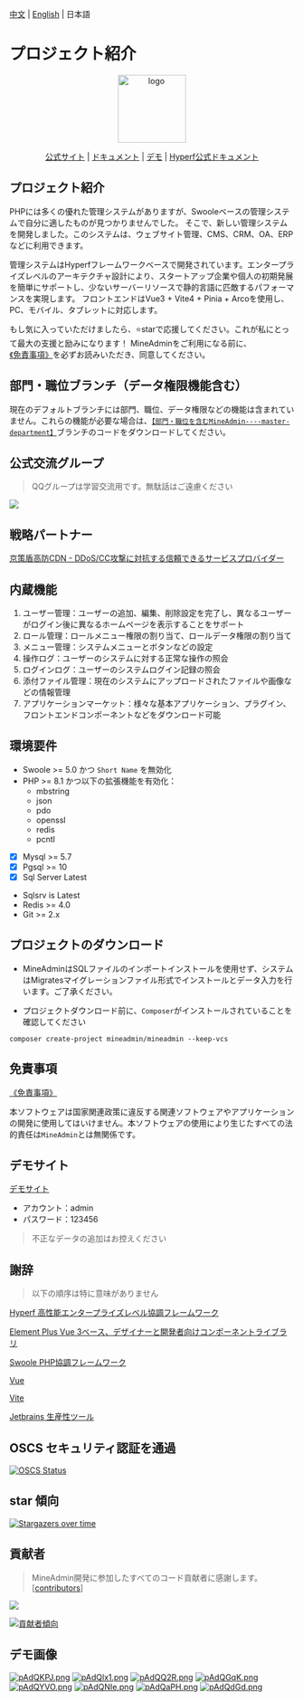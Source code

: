 [中文](./README.md) | [English](./README-en.md) | 日本語
# プロジェクト紹介

<p align="center">
    <img src="https://docv2.mineadmin.com/logo.svg" width="120" alt="logo" />
</p>
<p align="center">
    <a href="https://www.mineadmin.com" target="_blank">公式サイト</a> |
    <a href="https://doc.mineadmin.com" target="_blank">ドキュメント</a> | 
    <a href="https://demo.mineadmin.com" target="_blank">デモ</a> |
    <a href="https://hyperf.wiki/3.0/#/" target="_blank">Hyperf公式ドキュメント</a> 
</p>

## プロジェクト紹介

PHPには多くの優れた管理システムがありますが、Swooleベースの管理システムで自分に適したものが見つかりませんでした。
そこで、新しい管理システムを開発しました。このシステムは、ウェブサイト管理、CMS、CRM、OA、ERPなどに利用できます。

管理システムはHyperfフレームワークベースで開発されています。エンタープライズレベルのアーキテクチャ設計により、スタートアップ企業や個人の初期発展を簡単にサポートし、少ないサーバーリソースで静的言語に匹敵するパフォーマンスを実現します。
フロントエンドはVue3 + Vite4 + Pinia + Arcoを使用し、PC、モバイル、タブレットに対応します。

もし気に入っていただけましたら、⭐starで応援してください。これが私にとって最大の支援と励みになります！
MineAdminをご利用になる前に、[《免責事項》](https://doc.mineadmin.com/guide/start/declaration.html)を必ずお読みいただき、同意してください。

## 部門・職位ブランチ（データ権限機能含む）
現在のデフォルトブランチには部門、職位、データ権限などの機能は含まれていません。これらの機能が必要な場合は、[`【部門・職位を含むMineAdmin----master-department】`](https://github.com/mineadmin/MineAdmin/tree/master-department)ブランチのコードをダウンロードしてください。

## 公式交流グループ
> QQグループは学習交流用です。無駄話はご遠慮ください

<a href="https://qm.qq.com/q/PJnEgr4D8C">
  <img src="https://svg.hamm.cn/badge.svg?key=QQ群&value=150105478" />
</a>

## 戦略パートナー
[京策盾高防CDN - DDoS/CC攻撃に対抗する信頼できるサービスプロバイダー](https://www.jcdun.com/guoneigaofangcdn)

## 内蔵機能

1. ユーザー管理：ユーザーの追加、編集、削除設定を完了し、異なるユーザーがログイン後に異なるホームページを表示することをサポート
2. ロール管理：ロールメニュー権限の割り当て、ロールデータ権限の割り当て
3. メニュー管理：システムメニューとボタンなどの設定
4. 操作ログ：ユーザーのシステムに対する正常な操作の照会
5. ログインログ：ユーザーのシステムログイン記録の照会
6. 添付ファイル管理：現在のシステムにアップロードされたファイルや画像などの情報管理
7. アプリケーションマーケット：様々な基本アプリケーション、プラグイン、フロントエンドコンポーネントなどをダウンロード可能

## 環境要件

- Swoole >= 5.0 かつ `Short Name` を無効化
- PHP >= 8.1 かつ以下の拡張機能を有効化：
  - mbstring
  - json
  - pdo
  - openssl
  - redis
  - pcntl
- [x] Mysql >= 5.7
- [x] Pgsql >= 10
- [x] Sql Server Latest
- Sqlsrv is Latest
- Redis >= 4.0
- Git >= 2.x

## プロジェクトのダウンロード
- MineAdminはSQLファイルのインポートインストールを使用せず、システムはMigratesマイグレーションファイル形式でインストールとデータ入力を行います。ご了承ください。

- プロジェクトダウンロード前に、`Composer`がインストールされていることを確認してください
```shell
composer create-project mineadmin/mineadmin --keep-vcs
```

## 免責事項
[《免責事項》](https://doc.mineadmin.com/guide/start/declaration.html)

本ソフトウェアは国家関連政策に違反する関連ソフトウェアやアプリケーションの開発に使用してはいけません。本ソフトウェアの使用により生じたすべての法的責任は`MineAdmin`とは無関係です。

## デモサイト

[デモサイト](https://demo.mineadmin.com)
- アカウント：admin
- パスワード：123456

> 不正なデータの追加はお控えください

## 謝辞

> 以下の順序は特に意味がありません

[Hyperf 高性能エンタープライズレベル協調フレームワーク](https://hyperf.io/)

[Element Plus Vue 3ベース、デザイナーと開発者向けコンポーネントライブラリ](https://element-plus.org/)

[Swoole PHP協調フレームワーク](https://www.swoole.com)

[Vue](https://vuejs.org/)

[Vite](https://vitejs.cn/)

[Jetbrains 生産性ツール](https://www.jetbrains.com/)

## OSCS セキュリティ認証を通過
[![OSCS Status](https://www.oscs1024.com/platform/badge/kanyxmo/MineAdmin.svg?size=large)](https://www.murphysec.com/dr/9ztZvuSN6OLFjCDGVo)

## star 傾向

[![Stargazers over time](https://starchart.cc/mineadmin/mineadmin.svg)](https://starchart.cc/mineadmin/mineadmin.svg)

## 貢献者

> MineAdmin開発に参加したすべてのコード貢献者に感謝します。 [[contributors](https://github.com/mineadmin/mineadmin/graphs/contributors)]
<a href="https://github.com/mineadmin/mineadmin/graphs/contributors">
<img src="https://contrib.rocks/image?repo=mineadmin/mineadmin" />
</a>

[![貢献者傾向](https://contributor-overtime-api.apiseven.com/contributors-svg?chart=contributorOverTime&repo=mineadmin/mineadmin)](https://www.apiseven.com/en/contributor-graph?chart=contributorOverTime&repo=mineadmin/mineadmin)

## デモ画像
[![pAdQKPJ.png](https://s21.ax1x.com/2024/10/22/pAdQKPJ.png)](https://imgse.com/i/pAdQKPJ)
[![pAdQlx1.png](https://s21.ax1x.com/2024/10/22/pAdQlx1.png)](https://imgse.com/i/pAdQlx1)
[![pAdQQ2R.png](https://s21.ax1x.com/2024/10/22/pAdQQ2R.png)](https://imgse.com/i/pAdQQ2R)
[![pAdQGqK.png](https://s21.ax1x.com/2024/10/22/pAdQGqK.png)](https://imgse.com/i/pAdQGqK)
[![pAdQYVO.png](https://s21.ax1x.com/2024/10/22/pAdQYVO.png)](https://imgse.com/i/pAdQYVO)
[![pAdQNIe.png](https://s21.ax1x.com/2024/10/22/pAdQNIe.png)](https://imgse.com/i/pAdQNIe)
[![pAdQaPH.png](https://s21.ax1x.com/2024/10/22/pAdQaPH.png)](https://imgse.com/i/pAdQaPH)
[![pAdQdGd.png](https://s21.ax1x.com/2024/10/22/pAdQdGd.png)](https://imgse.com/i/pAdQdGd)
